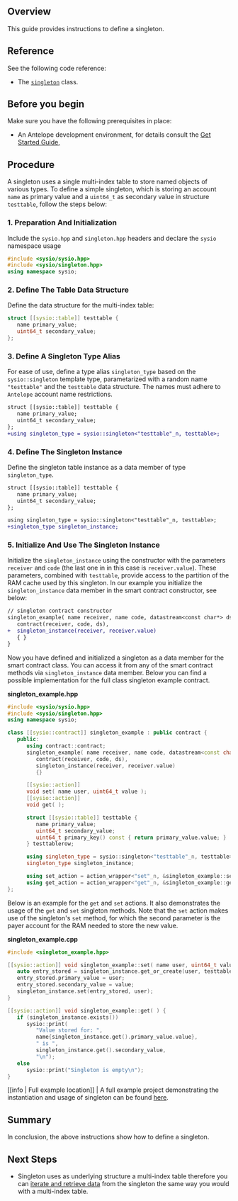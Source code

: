 <!-- ---
content_title: How to define a singleton
--- -->

## Overview

This guide provides instructions to define a singleton.

## Reference

See the following code reference:

* The [`singleton`](../../classsysio_1_1singleton) class.

## Before you begin

Make sure you have the following prerequisites in place:

* An Antelope development environment, for details consult the [Get Started Guide](https://docs.eosnetwork.com/docs/latest/getting-started/),

## Procedure

A singleton uses a single multi-index table to store named objects of various types. To define a simple singleton, which is storing an account `name` as primary value and a `uint64_t` as secondary value in structure `testtable`, follow the steps below:

### 1. Preparation And Initialization

Include the `sysio.hpp` and `singleton.hpp` headers and declare the `sysio` namespace usage

   ```cpp
   #include <sysio/sysio.hpp>
   #include <sysio/singleton.hpp>
   using namespace sysio;
   ```

### 2. Define The Table Data Structure

Define the data structure for the multi-index table:

   ```cpp
   struct [[sysio::table]] testtable {
      name primary_value;
      uint64_t secondary_value;
   };
   ```

### 3. Define A Singleton Type Alias

For ease of use, define a type alias `singleton_type` based on the `sysio::singleton` template type, parametarized with a random name `"testtable"` and the `testtable` data structure. The names must adhere to `Antelope` account name restrictions.

   ```diff
   struct [[sysio::table]] testtable {
      name primary_value;
      uint64_t secondary_value;
   };
   +using singleton_type = sysio::singleton<"testtable"_n, testtable>;
   ```

### 4. Define The Singleton Instance

Define the singleton table instance as a data member of type `singleton_type`.

   ```diff
   struct [[sysio::table]] testtable {
      name primary_value;
      uint64_t secondary_value;
   };

   using singleton_type = sysio::singleton<"testtable"_n, testtable>;
   +singleton_type singleton_instance;
   ```

### 5. Initialize And Use The Singleton Instance

Initialize the `singleton_instance` using the constructor with the parameters `receiver` and `code` (the last one in in this case is `receiver.value`). These parameters, combined with `testtable`, provide access to the partition of the RAM cache used by this singleton. In our example you initialize the `singleton_instance` data member in the smart contract constructor, see below:

   ```diff
   // singleton contract constructor
   singleton_example( name receiver, name code, datastream<const char*> ds ) :
      contract(receiver, code, ds),
   +  singleton_instance(receiver, receiver.value)
      { }
   }
   ```

Now you have defined and initialized a singleton as a data member for the smart contract class. You can access it from any of the smart contract methods via `singleton_instance` data member. Below you can find a possible implementation for the full class singleton example contract.

__singleton_example.hpp__

```cpp
#include <sysio/sysio.hpp>
#include <sysio/singleton.hpp>
using namespace sysio;

class [[sysio::contract]] singleton_example : public contract {
   public:
      using contract::contract;
      singleton_example( name receiver, name code, datastream<const char*> ds ) :
         contract(receiver, code, ds),
         singleton_instance(receiver, receiver.value)
         {}

      [[sysio::action]]
      void set( name user, uint64_t value );
      [[sysio::action]]
      void get( );

      struct [[sysio::table]] testtable {
         name primary_value;
         uint64_t secondary_value;
         uint64_t primary_key() const { return primary_value.value; }
      } testtablerow;

      using singleton_type = sysio::singleton<"testtable"_n, testtable>;
      singleton_type singleton_instance;

      using set_action = action_wrapper<"set"_n, &singleton_example::set>;
      using get_action = action_wrapper<"get"_n, &singleton_example::get>;
};
```

Below is an example for the `get` and `set` actions. It also demonstrates the usage of the `get` and `set` singleton methods. Note that the `set` action makes use of the singleton's `set` method, for which the second parameter is the payer account for the RAM needed to store the new value.

__singleton_example.cpp__

```cpp
#include <singleton_example.hpp>

[[sysio::action]] void singleton_example::set( name user, uint64_t value ) {
   auto entry_stored = singleton_instance.get_or_create(user, testtablerow);
   entry_stored.primary_value = user;
   entry_stored.secondary_value = value;
   singleton_instance.set(entry_stored, user);
}

[[sysio::action]] void singleton_example::get( ) {
   if (singleton_instance.exists())
      sysio::print(
         "Value stored for: ", 
         name{singleton_instance.get().primary_value.value},
         " is ",
         singleton_instance.get().secondary_value,
         "\n");
   else
      sysio::print("Singleton is empty\n");
}
```

[[info | Full example location]]
| A full example project demonstrating the instantiation and usage of singleton can be found [here](https://github.com/Wire-Network/cdt/blob/main/examples/multi_index_example).

## Summary

In conclusion, the above instructions show how to define a singleton.

## Next Steps

* Singleton uses as underlying structure a multi-index table therefore you can [iterate and retrieve data](./how-to-iterate-and-retrieve-a-multi_index-table) from the singleton the same way you would with a multi-index table.
